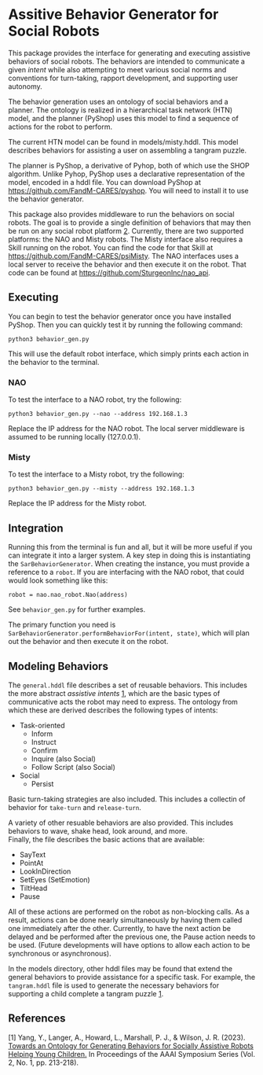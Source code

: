 # Assitive Behavior Generator for Social Robots

This package provides the interface for generating and executing  assistive behaviors of social robots.  The behaviors are intended to communicate a given *intent* while also attempting to meet various social norms and conventions for turn-taking, rapport development, and supporting user autonomy.

The behavior generation uses an ontology of social behaviors and a planner.  The ontology is realized in a hierarchical task network (HTN) model, and the planner (PyShop) uses this model to find a sequence of actions for the robot to perform.

The current HTN model can be found in models/misty.hddl.  This model describes behaviors for assisting a user on assembling a tangram puzzle.

The planner is PyShop, a derivative of Pyhop, both of which use the SHOP algorithm.  Unlike Pyhop, PyShop uses a declarative representation of the model, encoded in a hddl file.
You can download PyShop at https://github.com/FandM-CARES/pyshop.  You will need to install it to use the behavior generator.

This package also provides middleware to run the behaviors on social robots.  The goal is to provide a single definition of behaviors that may then be run on any social robot platform [2](#). Currently, there are two supported platforms: the NAO and Misty robots.
The Misty interface also requires a Skill running on the robot.  You can find the code for that Skill at https://github.com/FandM-CARES/psiMisty.
The NAO interfaces uses a local server to receive the behavior and then execute it on the robot.  That code can be found at
https://github.com/SturgeonInc/nao_api.

## Executing

You can begin to test the behavior generator once you have installed PyShop.
Then you can quickly test it by running the following command:
```
python3 behavior_gen.py
```
This will use the default robot interface, which simply prints each action in the behavior to the terminal.

### NAO

To test the interface to a NAO robot, try the following:
```
python3 behavior_gen.py --nao --address 192.168.1.3
```
Replace the IP address for the NAO robot.  The local server middleware is assumed to be running locally (127.0.0.1). 

### Misty

To test the interface to a Misty robot, try the following:
```
python3 behavior_gen.py --misty --address 192.168.1.3
```
Replace the IP address for the Misty robot. 

## Integration

Running this from the terminal is fun and all, but it will be more useful if you can integrate it into a larger system.  A key step in doing this is instantiating the `SarBehaviorGenerator`.  When creating the instance, you must provide a reference to a `robot`.  If you are interfacing with the NAO robot, that could would look something like this:
```
robot = nao.nao_robot.Nao(address)
```
See `behavior_gen.py` for further examples.

The primary function you need is `SarBehaviorGenerator.performBehaviorFor(intent, state)`, which will plan out the behavior and then execute it on the robot.


## Modeling Behaviors

The `general.hddl` file describes a set of reusable behaviors.  This includes the more abstract *assistive intents* [1](https://ojs.aaai.org/index.php/AAAI-SS/article/download/27674/27447), which are the basic types of communicative acts the robot may need to express.  The ontology from which these are derived describes the following types of intents:
- Task-oriented
	- Inform
	- Instruct
	- Confirm
	- Inquire (also Social)
	- Follow Script (also Social)
- Social
	- Persist

Basic turn-taking strategies are also included.  This includes a collectin of behavior for `take-turn` and `release-turn`.

A variety of other resuable behaviors are also provided.  This includes behaviors to wave, shake head, look around, and more.  
Finally, the file describes the basic actions that are available:
- SayText
- PointAt
- LookInDirection
- SetEyes (SetEmotion)
- TiltHead
- Pause

All of these actions are performed on the robot as non-blocking calls.  As a result, actions can be done nearly simultaneously by having them called one immediately after the other.  Currently, to have the next action be delayed and be performed after the previous one, the Pause action needs to be used. (Future developments will have options to allow each action to be synchronous or asynchronous).

In the models directory, other hddl files may be found that extend the general behaviors to provide assistance for a specific task.  For example, the `tangram.hddl` file is used to generate the necessary behaviors for supporting a child complete a tangram puzzle [1](https://ojs.aaai.org/index.php/AAAI-SS/article/download/27674/27447).

## References

\[1\] Yang, Y., Langer, A., Howard, L., Marshall, P. J., & Wilson, J. R. (2023). [Towards an Ontology for Generating Behaviors for Socially Assistive Robots Helping Young Children.](https://ojs.aaai.org/index.php/AAAI-SS/article/download/27674/27447) In Proceedings of the AAAI Symposium Series (Vol. 2, No. 1, pp. 213-218).
